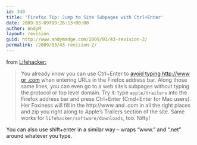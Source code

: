 ```yaml
---
id: 340
title: 'Firefox Tip: Jump to Site Subpages with Ctrl+Enter'
date: 2009-03-09T09:26:13+00:00
author: AndyM
layout: revision
guid: http://www.andymadge.com/2009/03/43-revision-2/
permalink: /2009/03/43-revision-2/
---
```

from [Lifehacker:](http://lifehacker.com/software/firefox-tip/jump-to-site-subpages-with-ctrl%252Benter-294704.php)

> You already know you can use Ctrl+Enter to [avoid typing http://www or .com](http://lifehacker.com/software/shortcut-screencast-contest/never-type-httpwww-or-com-again-274712.php) when entering URLs in the Firefox address bar. Along those same lines, you can even go to a web site&#8217;s subpages without typing the protocol or top level domain. Try it: type `apple/trailers` into the Firefox address bar and press Ctrl+Enter (Cmd+Enter for Mac users). Her Foxiness will fill in the http://www and .com in all the right places and zip you right along to Apple&#8217;s Trailers section of the site. Same works for `lifehacker/software/downloads`, too. Nifty!

You can also use shift+enter in a similar way &#8211; wraps &#8220;www.&#8221; and &#8220;.net&#8221; around whatever you type.